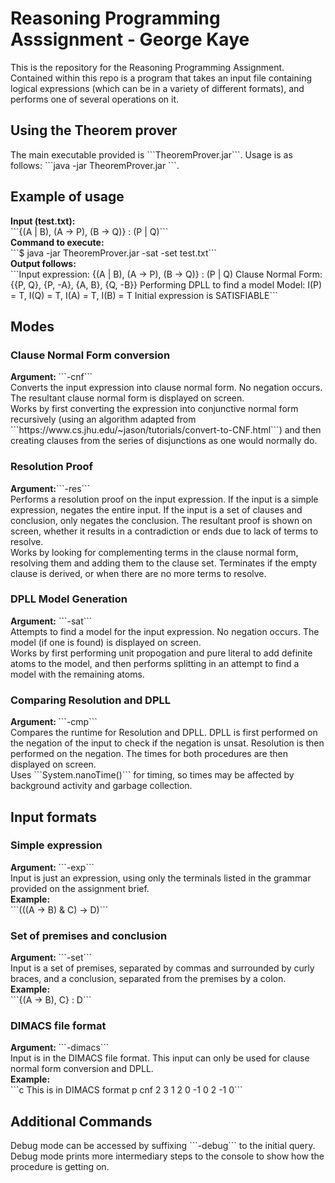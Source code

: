 <h1> Reasoning Programming Asssignment - George Kaye </h1>
This is the repository for the Reasoning Programming Assignment. Contained within this repo is a program that takes an input file containing logical expressions (which can be in a variety of different formats), and performs one of several operations on it.

<h2> Using the Theorem prover </h2>
The main executable provided is ```TheoremProver.jar```. Usage is as follows: ```java -jar TheoremProver.jar <mode> <format> <file>```.

<h2>Example of usage</h2>
<b>Input (test.txt):</b> 
<br>```{(A | B), (A -> P), (B -> Q)} : (P | Q)```
<b><br> Command to execute: <br></b>
```$ java -jar TheoremProver.jar -sat -set test.txt```
<b><br> Output follows: <br></b>
```Input expression:
{(A | B), (A -> P), (B -> Q)} : (P | Q)
Clause Normal Form:
{{P, Q}, {P, -A}, {A, B}, {Q, -B}}
Performing DPLL to find a model
Model:
I(P) = T, I(Q) = T, I(A) = T, I(B) = T
Initial expression is SATISFIABLE```



<h2> Modes </h2>
<h3> Clause Normal Form conversion </h3>
<b> Argument: </b>```-cnf``` <br>
Converts the input expression into clause normal form. No negation occurs. The resultant clause normal form is displayed on screen. <br>
Works by first converting the expression into conjunctive normal form recursively (using an algorithm adapted from ```https://www.cs.jhu.edu/~jason/tutorials/convert-to-CNF.html```) and then creating clauses from the series of disjunctions as one would normally do.

<h3> Resolution Proof </h3>
<b> Argument:</b>```-res``` <br>
Performs a resolution proof on the input expression. If the input is a simple expression, negates the entire input. If the input is a set of clauses and conclusion, only negates the conclusion. The resultant proof is shown on screen, whether it results in a contradiction or ends due to lack of terms to resolve. <br>
Works by looking for complementing terms in the clause normal form, resolving them and adding them to the clause set. Terminates if the empty clause is derived, or when there are no more terms to resolve.

<h3> DPLL Model Generation </h3>
<b> Argument:</b> ```-sat``` <br>
Attempts to find a model for the input expression. No negation occurs. The model (if one is found) is displayed on screen. <br>
Works by first performing unit propogation and pure literal to add definite atoms to the model, and then performs splitting in an attempt to find a model with the remaining atoms.

<h3> Comparing Resolution and DPLL </h3>
<b> Argument: </b>```-cmp``` <br>
Compares the runtime for Resolution and DPLL. DPLL is first performed on the negation of the input to check if the negation is unsat. Resolution is then performed on the negation. The times for both procedures are then displayed on screen. <br>
Uses ```System.nanoTime()``` for timing, so times may be affected by background activity and garbage collection.

<h2> Input formats </h2>
<h3> Simple expression </h3>
<b> Argument: </b>```-exp``` <br>
Input is just an expression, using only the terminals listed in the grammar provided on the assignment brief. 
<br><b> Example: </b><br> ```(((A -> B) & C) -> D)```

<h3> Set of premises and conclusion </h3>
<b> Argument: </b>```-set``` <br>
Input is a set of premises, separated by commas and surrounded by curly braces, and a conclusion, separated from the premises by a colon.
<br><b> Example: </b><br> ```{(A -> B), C} : D```

<h3> DIMACS file format </h3>
<b> Argument: </b> ```-dimacs``` <br>
Input is in the DIMACS file format. This input can only be used for clause normal form conversion and DPLL.
<br> <b> Example: <br></b> ```c This is in DIMACS format
p cnf 2 3
1 2 0
-1 0
2 -1 0```

<h2> Additional Commands </h2>
Debug mode can be accessed by suffixing ```-debug``` to the initial query. Debug mode prints more intermediary steps to the console to show how the procedure is getting on.